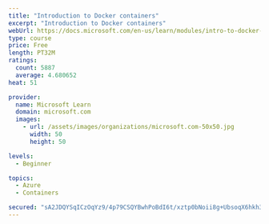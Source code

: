 ```yaml
---
title: "Introduction to Docker containers"
excerpt: "Introduction to Docker containers"
webUrl: https://docs.microsoft.com/en-us/learn/modules/intro-to-docker-containers/
type: course
price: Free
length: PT32M
ratings:
  count: 5887
  average: 4.680652
heat: 51

provider:
  name: Microsoft Learn
  domain: microsoft.com
  images:
    - url: /assets/images/organizations/microsoft.com-50x50.jpg
      width: 50
      height: 50

levels:
  - Beginner

topics:
  - Azure
  - Containers

secured: "sA2JDQYSqICzOqYz9/4p79CSQYBwhPoBdI6t/xztp0bNoii8g+UbsoqX6hkh36NqKwMyn6iFZvgWRCIZiFu6QXrTQkBf7kNedzkL4oQYiWAI89SF7R0FLMDvPpFDlptOSyItRTPb6z8U8ETJEnq9mBVkJu+aP1Sh9BEhQffOsAKID7ZnOs5tnxcGLRo8X7MBAK5tmA6Zmz5TqUoTZ6yj90ati9sI5Xk/Lrzio52Ryehz+jH1a7Re16KJbO6Wd04T8x+/YYuii+E0hOisKbUk93f1Zhh3qPnorF4UuZh3zmi4BRs3mvPPBNaPjSxoJ6e/4vF9M9C5o3ZekXKIoD5XVuw4zDk1xwf5qBzU3a0XJB6OehmMeqL/l9aC493fNpIKfG+q5Y4/CASMvq0oqyf9GQORlquusDO+Ew0GJltu45M=;xUjo68u4NyiN/4K8AWNI0w=="
---
```


